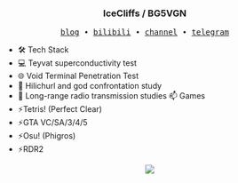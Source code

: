 <h3 align="center"> IceCliffs / BG5VGN</h3>

<p align="center">
  <samp>
    <a href="https://iloli.moe/">blog</a> ∙
    <a href="https://space.bilibili.com/28645589">bilibili</a> ∙
    <a href="https://t.me/o_OOv0">channel</a> ∙
    <a href="https://t.me/icecliffs">telegram</a>
  </samp>
</p>

- 🛠 Tech Stack
- 💻 Teyvat superconductivity test
- 🌐 Void Terminal Penetration Test
- 🔧 Hilichurl and god confrontation study
- 📡 Long-range radio transmission studies
📫 Games
- ⚡Tetris! (Perfect Clear)
- ⚡GTA VC/SA/3/4/5
- ⚡Osu! (Phigros)
- ⚡RDR2

<p align="center">
  &emsp;
  <a href="https://github.com/icecliffs">
    <img src="https://github-profile-summary-cards.vercel.app/api/cards/profile-details?username=icecliffs&theme=monokai" />
  </a>
</p>
